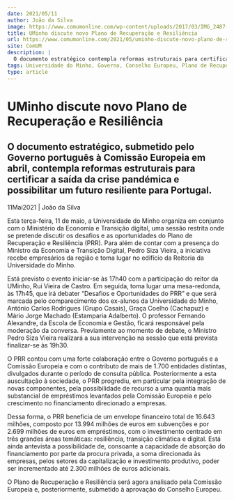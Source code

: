 ```yaml
---
date: 2021/05/11
author: João da Silva
image: https://www.comumonline.com/wp-content/uploads/2017/03/IMG_2487-T55-1500x1000.jpg
title: UMinho discute novo Plano de Recuperação e Resiliência
url: https://www.comumonline.com/2021/05/uminho-discute-novo-plano-de-recuperacao-e-resiliencia/
site: ComUM
description: |
  O documento estratégico contempla reformas estruturais para certificar a saída da crise pandémica e possibilitar um futuro de resiliência para Portugal.
tags: Universidade do Minho, Governo, Conselho Europeu, Plano de Recuperação e Resiliência, Comissão Europais, Ministro da Economia e Transição Digital
type: article
---
```



# UMinho discute novo Plano de Recuperação e Resiliência

## O documento estratégico, submetido pelo Governo português à Comissão Europeia em abril, contempla reformas estruturais para certificar a saída da crise pandémica e possibilitar um futuro resiliente para Portugal.

11Mai2021 | João da Silva

Esta terça-feira, 11 de maio, a Universidade do Minho organiza em conjunto com o Ministério da Economia e Transição digital, uma sessão restrita onde se pretende discutir os desafios e as oportunidades do Plano de Recuperação e Resiliência (PRR). Para além de contar com a presença do Ministro da Economia e Transição Digital, Pedro Siza Vieira, a iniciativa recebe empresários da região e toma lugar no edifício da Reitoria da Universidade do Minho.

Está previsto o evento iniciar-se às 17h40 com a participação do reitor da UMinho, Rui Vieira de Castro. Em seguida, toma lugar uma mesa-redonda, às 17h45, que irá debater “Desafios e Oportunidades do PRR” e que será marcada pelo comparecimento dos ex-alunos da Universidade do Minho, António Carlos Rodrigues (Grupo Casais), Graça Coelho (Cachapuz) e Mário Jorge Machado (Estamparia Adalberto). O professor Fernando Alexandre, da Escola de Economia e Gestão, ficará responsável pela moderação da conversa. Previamente ao momento de debate, o Ministro Pedro Siza Vieira realizará a sua intervenção na sessão que está prevista finalizar-se às 19h30.

O PRR contou com uma forte colaboração entre o Governo português e a Comissão Europeia e com o contributo de mais de 1.700 entidades distintas, divulgados durante o período de consulta pública. Posteriormente a esta auscultação à sociedade, o PRR progrediu, em particular pela integração de novas componentes, pela possibilidade de recurso a uma quantia mais substancial de empréstimos levantados pela Comissão Europeia e pelo crescimento no financiamento direcionado a empresas.

Dessa forma, o PRR beneficia de um envelope financeiro total de 16.643 milhões, composto por 13.994 milhões de euros em subvenções e por 2.699 milhões de euros em empréstimos, com o investimento centrado em três grandes áreas temáticas: resiliência, transição climática e digital. Está ainda antevista a possibilidade de, consoante a capacidade de absorção do financiamento por parte da procura privada, a soma direcionada às empresas, pelos setores da capitalização e investimento produtivo, poder ser incrementado até 2.300 milhões de euros adicionais.

O Plano de Recuperação e Resiliência será agora analisado pela Comissão Europeia e, posteriormente, submetido à aprovação do Conselho Europeu.
